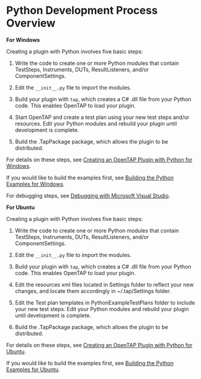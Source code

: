 # Python Development Process Overview

**For Windows**

Creating a plugin with Python involves five basic steps:

1. Write the code to create one or more Python modules that contain TestSteps, Instruments, DUTs, ResultListeners, and/or ComponentSettings.

2. Edit the `__init__.py` file to import the modules.

3. Build your plugin with `tap`, which creates a C# .dll file from your Python code. This enables OpenTAP to load your plugin.

4. Start OpenTAP and create a test plan using your new test steps and/or resources. Edit your Python modules and rebuild your plugin until development is complete.

5. Build the .TapPackage package, which allows the plugin to be distributed.

For details on these steps, see [Creating an OpenTAP Plugin with Python for Windows](./Creating_a_plugin_with_Python_for_Windows.md).

If you would like to build the examples first, see [Building the Python Examples for Windows](./Python_Development_Examples/Building_the_Python_Examples_for_Windows.md).

For debugging steps, see [Debugging with Microsoft Visual Studio](./Debugging_with_Microsoft_Visual_Studio.md).

**For Ubuntu**

Creating a plugin with Python involves five basic steps:

1. Write the code to create one or more Python modules that contain TestSteps, Instruments, DUTs, ResultListeners, and/or ComponentSettings.

2. Edit the `__init__.py` file to import the modules.

3. Build your plugin with `tap`, which creates a C# .dll file from your Python code. This enables OpenTAP to load your plugin.

4. Edit the resources xml files located in Settings folder to reflect your new changes, and locate them accordingly in ~/.tap/Settings folder.

5. Edit the Test plan templates in PythonExampleTestPlans folder to include your new test steps. Edit your Python modules and rebuild your plugin until development is complete.

6. Build the .TapPackage package, which allows the plugin to be distributed.

For details on these steps, see [Creating an OpenTAP Plugin with Python for Ubuntu](./Creating_a_plugin_with_Python_for_Ubuntu.md).

If you would like to build the examples first, see [Building the Python Examples for Ubuntu](./Python_Development_Examples/Building_the_Python_Examples_for_Ubuntu.md).